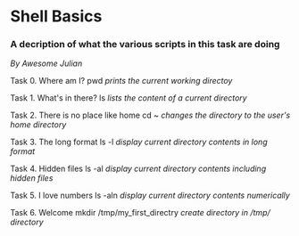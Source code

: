 # Shell Basics
### A decription of what the various scripts in this task are doing
_*By Awesome Julian*_

Task 0. Where am I?
pwd _prints the current working directoy_

Task 1. What's in there?
ls _lists the content of a current directory_

Task 2. There is no place like home
cd ~ _changes the directory to the user's home directory_

Task 3. The long format
ls -l _display current directory contents in long format_

Task 4. Hidden files
ls -al _display current directory contents including hidden files_

Task 5. I love numbers
ls -aln _display current directory contents numerically_

Task 6. Welcome
mkdir /tmp/my\_first\_directry _create directory in /tmp/ directory_

